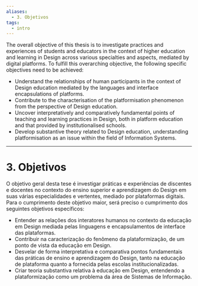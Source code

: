 ```yaml
---
aliases:
  - 3. Objetivos
tags:
  - intro
---
```

The overall objective of this thesis is to investigate practices and experiences of students and educators in the context of higher education and learning in Design across various specialties and aspects, mediated by digital platforms. To fulfill this overarching objective, the following specific objectives need to be achieved:

- Understand the relationships of human participants in the context of Design education mediated by the languages and interface encapsulations of platforms.
- Contribute to the characterisation of the platformisation phenomenon from the perspective of Design education.
- Uncover interpretatively and comparatively fundamental points of teaching and learning practices in Design, both in platform education and that provided by institutionalised schools.
- Develop substantive theory related to Design education, understanding platformisation as an issue within the field of Information Systems.

---
# 3. Objetivos
O objetivo geral desta tese é investigar práticas e experiências de discentes e docentes no contexto do ensino superior e aprendizagem do Design em suas várias especialidades e vertentes, mediado por plataformas digitais. Para o cumprimento deste objetivo maior, será preciso o cumprimento dos seguintes objetivos específicos:

- Entender as relações dos interatores humanos no contexto da educação em Design mediada pelas linguagens e encapsulamentos de interface das plataformas.
- Contribuir na caracterização do fenômeno da plataformização, de um ponto de vista da educação em Design.
- Desvelar de forma interpretativa e comparativa pontos fundamentais das práticas de ensino e aprendizagem do Design, tanto na educação de plataforma quanto a fornecida pelas escolas institucionalizadas.
- Criar teoria substantiva relativa à educação em Design, entendendo a plataformização como um problema da área de Sistemas de Informação.